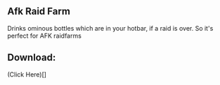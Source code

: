## Afk Raid Farm

Drinks ominous bottles which are in your hotbar, if a raid is over. So it's perfect for AFK raidfarms

## Download:
(Click Here)[]
